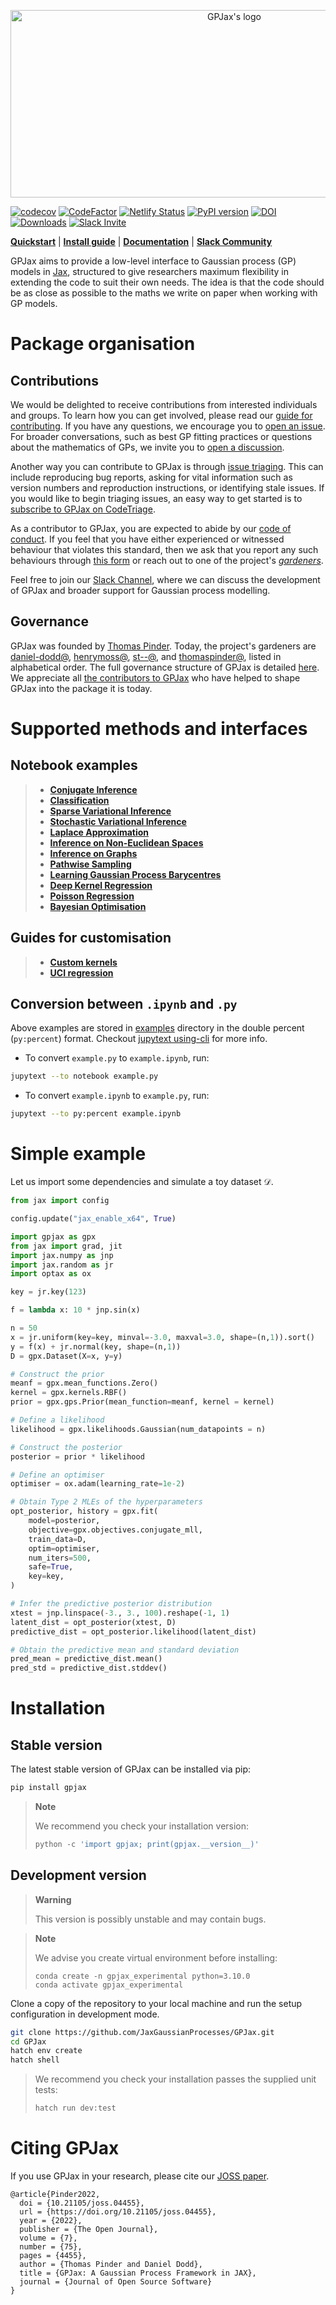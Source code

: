 <!-- <h1 align='center'>GPJax</h1>
<h2 align='center'>Gaussian processes in Jax.</h2> -->
<p align="center">
<img width="700" height="300" src="https://raw.githubusercontent.com/JaxGaussianProcesses/GPJax/main/docs/static/gpjax_logo.svg" alt="GPJax's logo">
</p>

[![codecov](https://codecov.io/gh/JaxGaussianProcesses/GPJax/branch/master/graph/badge.svg?token=DM1DRDASU2)](https://codecov.io/gh/JaxGaussianProcesses/GPJax)
[![CodeFactor](https://www.codefactor.io/repository/github/jaxgaussianprocesses/gpjax/badge)](https://www.codefactor.io/repository/github/jaxgaussianprocesses/gpjax)
[![Netlify Status](https://api.netlify.com/api/v1/badges/d3950e6f-321f-4508-9e52-426b5dae2715/deploy-status)](https://app.netlify.com/sites/endearing-crepe-c2d5fe/deploys)
[![PyPI version](https://badge.fury.io/py/GPJax.svg)](https://badge.fury.io/py/GPJax)
[![DOI](https://joss.theoj.org/papers/10.21105/joss.04455/status.svg)](https://doi.org/10.21105/joss.04455)
[![Downloads](https://pepy.tech/badge/gpjax)](https://pepy.tech/project/gpjax)
[![Slack Invite](https://img.shields.io/badge/Slack_Invite--blue?style=social&logo=slack)](https://join.slack.com/t/gpjax/shared_invite/zt-1da57pmjn-rdBCVg9kApirEEn2E5Q2Zw)

[**Quickstart**](#simple-example)
| [**Install guide**](#installation)
| [**Documentation**](https://docs.jaxgaussianprocesses.com/)
| [**Slack Community**](https://join.slack.com/t/gpjax/shared_invite/zt-1da57pmjn-rdBCVg9kApirEEn2E5Q2Zw)

GPJax aims to provide a low-level interface to Gaussian process (GP) models in
[Jax](https://github.com/google/jax), structured to give researchers maximum
flexibility in extending the code to suit their own needs. The idea is that the
code should be as close as possible to the maths we write on paper when working
with GP models.

# Package organisation

## Contributions

We would be delighted to receive contributions from interested individuals and
groups. To learn how you can get involved, please read our [guide for
contributing](https://github.com/JaxGaussianProcesses/GPJax/blob/main/docs/contributing.md).
If you have any questions, we encourage you to [open an
issue](https://github.com/JaxGaussianProcesses/GPJax/issues/new/choose). For
broader conversations, such as best GP fitting practices or questions about the
mathematics of GPs, we invite you to [open a
discussion](https://github.com/JaxGaussianProcesses/GPJax/discussions).

Another way you can contribute to GPJax is through [issue
triaging](https://www.codetriage.com/what).  This can include reproducing bug reports,
asking for vital information such as version numbers and reproduction instructions, or
identifying stale issues. If you would like to begin triaging issues, an easy way to get
started is to
[subscribe to GPJax on CodeTriage](https://www.codetriage.com/jaxgaussianprocesses/gpjax).

As a contributor to GPJax, you are expected to abide by our [code of
conduct](docs/CODE_OF_CONDUCT.md). If you feel that you have either experienced or
witnessed behaviour that violates this standard, then we ask that you report any such
behaviours through [this form](https://jaxgaussianprocesses.com/contact/) or reach out to
one of the project's [_gardeners_](https://docs.jaxgaussianprocesses.com/GOVERNANCE/#roles).

Feel free to join our [Slack
Channel](https://join.slack.com/t/gpjax/shared_invite/zt-1da57pmjn-rdBCVg9kApirEEn2E5Q2Zw),
where we can discuss the development of GPJax and broader support for Gaussian
process modelling.


## Governance

GPJax was founded by [Thomas Pinder](https://github.com/thomaspinder). Today, the
project's gardeners are [daniel-dodd@](https://github.com/daniel-dodd),
[henrymoss@](https://github.com/henrymoss), [st--@](https://github.com/st--), and
[thomaspinder@](https://github.com/thomaspinder), listed in alphabetical order. The full
governance structure of GPJax is detailed [here](docs/GOVERNANCE.md). We appreciate all
[the contributors to
GPJax](https://github.com/JaxGaussianProcesses/GPJax/graphs/contributors) who have
helped to shape GPJax into the package it is today.


# Supported methods and interfaces

## Notebook examples

> - [**Conjugate Inference**](https://docs.jaxgaussianprocesses.com/examples/regression/)
> - [**Classification**](https://docs.jaxgaussianprocesses.com/examples/classification/)
> - [**Sparse Variational Inference**](https://docs.jaxgaussianprocesses.com/examples/collapsed_vi/)
> - [**Stochastic Variational Inference**](https://docs.jaxgaussianprocesses.com/examples/uncollapsed_vi/)
> - [**Laplace Approximation**](https://docs.jaxgaussianprocesses.com/examples/classification/#laplace-approximation)
> - [**Inference on Non-Euclidean Spaces**](https://docs.jaxgaussianprocesses.com/examples/constructing_new_kernels/#custom-kernel)
> - [**Inference on Graphs**](https://docs.jaxgaussianprocesses.com/examples/graph_kernels/)
> - [**Pathwise Sampling**](https://docs.jaxgaussianprocesses.com/examples/spatial/)
> - [**Learning Gaussian Process Barycentres**](https://docs.jaxgaussianprocesses.com/examples/barycentres/)
> - [**Deep Kernel Regression**](https://docs.jaxgaussianprocesses.com/examples/deep_kernels/)
> - [**Poisson Regression**](https://docs.jaxgaussianprocesses.com/examples/poisson/)
> - [**Bayesian Optimisation**](https://docs.jaxgaussianprocesses.com/examples/bayesian_optimisation/)

## Guides for customisation
>
> - [**Custom kernels**](https://docs.jaxgaussianprocesses.com/examples/constructing_new_kernels/#custom-kernel)
> - [**UCI regression**](https://docs.jaxgaussianprocesses.com/examples/yacht/)

## Conversion between `.ipynb` and `.py`
Above examples are stored in [examples](docs/examples) directory in the double
percent (`py:percent`) format. Checkout [jupytext
using-cli](https://jupytext.readthedocs.io/en/latest/using-cli.html) for more
info.

* To convert `example.py` to `example.ipynb`, run:

```bash
jupytext --to notebook example.py
```

* To convert `example.ipynb` to `example.py`, run:

```bash
jupytext --to py:percent example.ipynb
```

# Simple example

Let us import some dependencies and simulate a toy dataset $\mathcal{D}$.

```python
from jax import config

config.update("jax_enable_x64", True)

import gpjax as gpx
from jax import grad, jit
import jax.numpy as jnp
import jax.random as jr
import optax as ox

key = jr.key(123)

f = lambda x: 10 * jnp.sin(x)

n = 50
x = jr.uniform(key=key, minval=-3.0, maxval=3.0, shape=(n,1)).sort()
y = f(x) + jr.normal(key, shape=(n,1))
D = gpx.Dataset(X=x, y=y)

# Construct the prior
meanf = gpx.mean_functions.Zero()
kernel = gpx.kernels.RBF()
prior = gpx.gps.Prior(mean_function=meanf, kernel = kernel)

# Define a likelihood
likelihood = gpx.likelihoods.Gaussian(num_datapoints = n)

# Construct the posterior
posterior = prior * likelihood

# Define an optimiser
optimiser = ox.adam(learning_rate=1e-2)

# Obtain Type 2 MLEs of the hyperparameters
opt_posterior, history = gpx.fit(
    model=posterior,
    objective=gpx.objectives.conjugate_mll,
    train_data=D,
    optim=optimiser,
    num_iters=500,
    safe=True,
    key=key,
)

# Infer the predictive posterior distribution
xtest = jnp.linspace(-3., 3., 100).reshape(-1, 1)
latent_dist = opt_posterior(xtest, D)
predictive_dist = opt_posterior.likelihood(latent_dist)

# Obtain the predictive mean and standard deviation
pred_mean = predictive_dist.mean()
pred_std = predictive_dist.stddev()
```

# Installation

## Stable version

The latest stable version of GPJax can be installed via
pip:

```bash
pip install gpjax
```

> **Note**
>
> We recommend you check your installation version:
> ```python
> python -c 'import gpjax; print(gpjax.__version__)'
> ```



## Development version
> **Warning**
>
> This version is possibly unstable and may contain bugs.

> **Note**
>
> We advise you create virtual environment before installing:
> ```
> conda create -n gpjax_experimental python=3.10.0
> conda activate gpjax_experimental
>  ```


Clone a copy of the repository to your local machine and run the setup
configuration in development mode.
```bash
git clone https://github.com/JaxGaussianProcesses/GPJax.git
cd GPJax
hatch env create
hatch shell
```

> We recommend you check your installation passes the supplied unit tests:
>
> ```python
> hatch run dev:test
> ```

# Citing GPJax

If you use GPJax in your research, please cite our [JOSS paper](https://joss.theoj.org/papers/10.21105/joss.04455#).

```
@article{Pinder2022,
  doi = {10.21105/joss.04455},
  url = {https://doi.org/10.21105/joss.04455},
  year = {2022},
  publisher = {The Open Journal},
  volume = {7},
  number = {75},
  pages = {4455},
  author = {Thomas Pinder and Daniel Dodd},
  title = {GPJax: A Gaussian Process Framework in JAX},
  journal = {Journal of Open Source Software}
}
```
